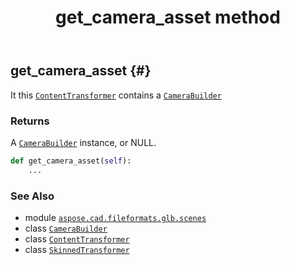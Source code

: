 ﻿---
title: get_camera_asset method
second_title: Aspose.CAD for Python via .NET API References
description: 
type: docs
weight: 40
url: /python-net/aspose.cad.fileformats.glb.scenes/skinnedtransformer/get_camera_asset/
is_root: false
---

## get_camera_asset {#}

It this [`ContentTransformer`](/cad/python-net/aspose.cad.fileformats.glb.scenes/contenttransformer) contains a [`CameraBuilder`](/cad/python-net/aspose.cad.fileformats.glb.scenes/camerabuilder)


### Returns 


A [`CameraBuilder`](/cad/python-net/aspose.cad.fileformats.glb.scenes/camerabuilder) instance, or NULL.


```python
def get_camera_asset(self):
    ...
```





### See Also
* module [`aspose.cad.fileformats.glb.scenes`](../../)
* class [`CameraBuilder`](/cad/python-net/aspose.cad.fileformats.glb.scenes/camerabuilder)
* class [`ContentTransformer`](/cad/python-net/aspose.cad.fileformats.glb.scenes/contenttransformer)
* class [`SkinnedTransformer`](/cad/python-net/aspose.cad.fileformats.glb.scenes/skinnedtransformer)
